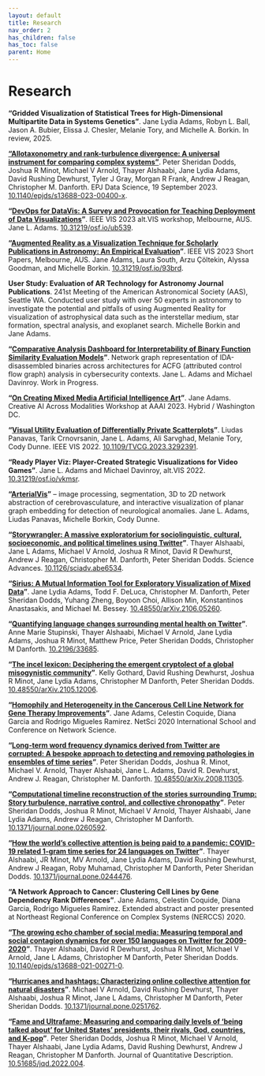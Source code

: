 ```yaml
---
layout: default
title: Research
nav_order: 2
has_children: false
has_toc: false
parent: Home
---
```


# Research
__“Gridded Visualization of Statistical Trees for High-Dimensional Multipartite Data in Systems Genetics”__. Jane Lydia Adams, Robyn L. Ball, Jason A. Bubier, Elissa J. Chesler, Melanie Tory, and Michelle A. Borkin. In review, 2025.

__[“Allotaxonometry and rank-turbulence divergence: A universal instrument for comparing complex systems”](https://epjdatascience.springeropen.com/articles/10.1140/epjds/s13688-023-00400-x)__. Peter Sheridan Dodds, Joshua R Minot, Michael V Arnold, Thayer Alshaabi, Jane Lydia Adams, David Rushing Dewhurst, Tyler J Gray, Morgan R Frank, Andrew J Reagan, Christopher M. Danforth. EPJ Data Science, 19 September 2023. [10.1140/epjds/s13688-023-00400-x](https://doi.org/10.1140/epjds/s13688-023-00400-x).

__“[DevOps for DataVis: A Survey and Provocation for Teaching Deployment of Data Visualizations](https://osf.io/preprints/osf/ub539)”__. IEEE VIS 2023 alt.VIS workshop, Melbourne, AUS. Jane L. Adams. [10.31219/osf.io/ub539](https://doi.org/10.31219/osf.io/ub539).

__“[Augmented Reality as a Visualization Technique for Scholarly Publications in Astronomy: An Empirical Evaluation](https://osf.io/93brd)”__. IEEE VIS 2023 Short Papers, Melbourne, AUS. Jane Adams, Laura South, Arzu Çöltekin, Alyssa Goodman, and Michelle Borkin. [10.31219/osf.io/93brd](https://doi.org/10.31219/osf.io/93brd).

__User Study: Evaluation of AR Technology for Astronomy Journal Publications__. 241st Meeting of the American Astronomical Society (AAS), Seattle WA. Conducted user study with over 50 experts in astronomy to investigate the potential and pitfalls of using Augmented Reality for visualization of astrophysical data such as the interstellar medium, star formation, spectral analysis, and exoplanet search. Michelle Borkin and Jane Adams.

__“[Comparative Analysis Dashboard for Interpretability of Binary Function Similarity Evaluation Models](https://docs.google.com/presentation/d/1balwrV4PIgb6bs97kDaeLUIUcqEYwExryFDFgrlcaDc/edit?usp=sharing)”__. Network graph representation of IDA-disassembled binaries across architectures for ACFG (attributed control flow graph) analysis in cybersecurity contexts. Jane L. Adams and Michael Davinroy. Work in Progress.

__“[On Creating Mixed Media Artificial Intelligence Art](https://www.researchgate.net/publication/366497835_One_Artist%27s_Personal_Reflections_on_Methods_and_Ethics_of_Creating_Mixed_Media_Artificial_Intelligence_Art)”__. Jane Adams. Creative AI Across Modalities Workshop at AAAI 2023. Hybrid / Washington DC.

__“[Visual Utility Evaluation of Differentially Private Scatterplots](https://pubmed.ncbi.nlm.nih.gov/37405888/)”__. Liudas Panavas, Tarik Crnovrsanin, Jane L. Adams, Ali Sarvghad, Melanie Tory, Cody Dunne. IEEE VIS 2022. [10.1109/TVCG.2023.3292391](https://doi.org/10.1109/tvcg.2023.3292391).

__“Ready Player Viz: Player-Created Strategic Visualizations for Video Games”__. Jane L. Adams and Michael Davinroy, alt.VIS 2022. [10.31219/osf.io/vkmsr](https://doi.org/10.31219/osf.io/vkmsr).

__“[ArterialVis](https://github.com/janeadams/arterial-vis)”__ – image processing, segmentation, 3D to 2D network abstraction of cerebrovasculature, and interactive visualization of planar graph embedding for detection of neurological anomalies. Jane L. Adams, Liudas Panavas, Michelle Borkin, Cody Dunne.

__“[Storywrangler: A massive exploratorium for sociolinguistic, cultural, socioeconomic, and political timelines using Twitter](https://www.science.org/doi/10.1126/sciadv.abe6534)”__. Thayer Alshaabi, Jane L Adams, Michael V Arnold, Joshua R Minot, David R Dewhurst, Andrew J Reagan, Christopher M. Danforth, Peter Sheridan Dodds. Science Advances. [10.1126/sciadv.abe6534](https://doi.org/10.1126/sciadv.abe6534).

__“[Sirius: A Mutual Information Tool for Exploratory Visualization of Mixed Data](https://arxiv.org/abs/2106.05260)”__. Jane Lydia Adams, Todd F. DeLuca, Christopher M. Danforth, Peter Sheridan Dodds, Yuhang Zheng, Boyoon Choi, Allison Min, Konstantinos Anastasakis, and Michael M. Bessey. [10.48550/arXiv.2106.05260](https://doi.org/10.48550/arXiv.2106.05260).

__“[Quantifying language changes surrounding mental health on Twitter](https://pubmed.ncbi.nlm.nih.gov/35353049/)”__. Anne Marie Stupinski, Thayer Alshaabi, Michael V Arnold, Jane Lydia Adams, Joshua R Minot, Matthew Price, Peter Sheridan Dodds, Christopher M Danforth. [10.2196/33685](https://doi.org/10.2196/33685).

__“[The incel lexicon: Deciphering the emergent cryptolect of a global misogynistic community](https://arxiv.org/abs/2105.12006)”__. Kelly Gothard, David Rushing Dewhurst, Joshua R Minot, Jane Lydia Adams, Christopher M Danforth, Peter Sheridan Dodds. [10.48550/arXiv.2105.12006](https://doi.org/10.48550/arXiv.2105.12006).

__“[Homophily and Heterogeneity in the Cancerous Cell Line Network for Gene Therapy Improvements](https://www.youtube.com/watch?v=tmM_xandnyw)”__. Jane Adams, Celestin Coquide, Diana Garcia and Rodrigo Migueles Ramirez. NetSci 2020 International School and Conference on Network Science.

__“[Long-term word frequency dynamics derived from Twitter are corrupted: A bespoke approach to detecting and removing pathologies in ensembles of time series](https://arxiv.org/abs/2008.11305)”__. Peter Sheridan Dodds, Joshua R. Minot, Michael V. Arnold, Thayer Alshaabi, Jane L. Adams, David R. Dewhurst, Andrew J. Reagan, Christopher M. Danforth. [10.48550/arXiv.2008.11305](https://doi.org/10.48550/arXiv.2008.11305).

__“[Computational timeline reconstruction of the stories surrounding Trump: Story turbulence, narrative control, and collective chronopathy](https://journals.plos.org/plosone/article?id=10.1371/journal.pone.0260592)”__. Peter Sheridan Dodds, Joshua R Minot, Michael V Arnold, Thayer Alshaabi, Jane Lydia Adams, Andrew J Reagan, Christopher M Danforth. [10.1371/journal.pone.0260592](https://doi.org/10.1371/journal.pone.0260592).

__“[How the world’s collective attention is being paid to a pandemic: COVID-19 related 1-gram time series for 24 languages on Twitter](https://journals.plos.org/plosone/article?id=10.1371/journal.pone.0244476)”__. Thayer Alshaabi, JR Minot, MV Arnold, Jane Lydia Adams, David Rushing Dewhurst, Andrew J Reagan, Roby Muhamad, Christopher M Danforth, Peter Sheridan Dodds. [10.1371/journal.pone.0244476](https://doi.org/10.1371/journal.pone.0244476).

__“A Network Approach to Cancer: Clustering Cell Lines by Gene Dependency Rank Differences”__. Jane Adams, Celestin Coquide, Diana Garcia, Rodrigo Migueles Ramirez. Extended abstract and poster presented at Northeast Regional Conference on Complex Systems (NERCCS) 2020.

__“[The growing echo chamber of social media: Measuring temporal and social contagion dynamics for over 150 languages on Twitter for 2009-2020](https://epjdatascience.springeropen.com/articles/10.1140/epjds/s13688-021-00271-0)”__. Thayer Alshaabi, David R Dewhurst, Joshua R Minot, Michael V Arnold, Jane L Adams, Christopher M Danforth, Peter Sheridan Dodds. [10.1140/epjds/s13688-021-00271-0](https://doi.org/10.1140/epjds/s13688-021-00271-0).

__“[Hurricanes and hashtags: Characterizing online collective attention for natural disasters](https://journals.plos.org/plosone/article?id=10.1371/journal.pone.0251762)”__. Michael V Arnold, David Rushing Dewhurst, Thayer Alshaabi, Joshua R Minot, Jane L Adams, Christopher M Danforth, Peter Sheridan Dodds. [10.1371/journal.pone.0251762](https://doi.org/10.1371/journal.pone.0251762).

__“[Fame and Ultrafame: Measuring and comparing daily levels of ‘being talked about’ for United States’ presidents, their rivals, God, countries, and K-pop](https://journalqd.org/article/view/2593/2540)”__. Peter Sheridan Dodds, Joshua R Minot, Michael V Arnold, Thayer Alshaabi, Jane Lydia Adams, David Rushing Dewhurst, Andrew J Reagan, Christopher M Danforth. Journal of Quantitative Description. [10.51685/jqd.2022.004](doi.org/10.51685/jqd.2022.004).
